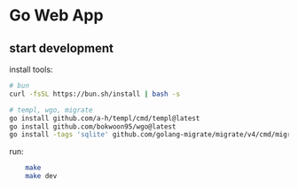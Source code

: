 # Go Web App

## start development

install tools:

```bash
# bun
curl -fsSL https://bun.sh/install | bash -s

# templ, wgo, migrate
go install github.com/a-h/templ/cmd/templ@latest
go install github.com/bokwoon95/wgo@latest
go install -tags 'sqlite' github.com/golang-migrate/migrate/v4/cmd/migrate@latest
```

run:

```bash
    make
    make dev
```

